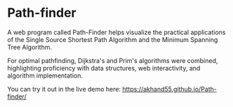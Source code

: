 # Path-finder
A web program called Path-Finder helps visualize the practical applications of the Single Source Shortest Path Algorithm and the Minimum Spanning Tree Algorithm.

For optimal pathfinding, Dijkstra's and Prim's algorithms were combined, highlighting proficiency with data structures, web interactivity, and algorithm implementation.

You can try it out in the live demo here: https://akhand55.github.io/Path-finder/
